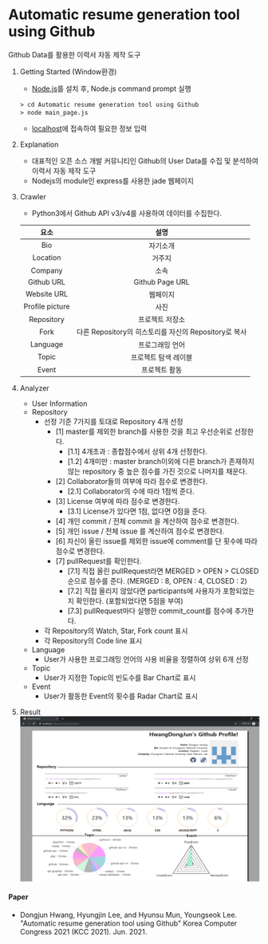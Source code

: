 # Automatic resume generation tool using Github
Github Data를 활용한 이력서 자동 제작 도구

1. Getting Started (Window환경)
	- [Node.js](https://nodejs.org/ko/)를 설치 후, Node.js command prompt 실행
	```
	> cd Automatic resume generation tool using Github
	> node main_page.js
	```
	- [localhost](localhost:3306/page/main_page)에 접속하여 필요한 정보 입력

2. Explanation
	- 대표적인 오픈 소스 개발 커뮤니티인 Github의 User Data를 수집 및 분석하여 이력서 자동 제작 도구
	- Nodejs의 module인 express를 사용한 jade 웹페이지

3. Crawler
	- Python3에서 Github API v3/v4를 사용하여 데이터를 수집한다. <br>
	
	|<center>요소</center>|<center>설명</center>|
	|:-----:|:-----:|
	|<center>Bio</center>|<center>자기소개</center>|
	|<center>Location</center>|<center>거주지</center>|
	|<center>Company</center>|<center>소속</center>|
	|<center>Github URL</center>|<center>Github Page URL</center>|
	|<center>Website URL</center>|<center>웹페이지</center>|
	|<center>Profile picture</center>|<center>사진</center>|
	|<center>Repository</center>|<center>프로젝트 저장소</center>|
	|<center>Fork</center>|<center>다른 Repository의 히스토리를 자신의 Repository로 복사</center>|
	|<center>Language</center>|<center>프로그래밍 언어</center>|
	|<center>Topic</center>|<center>프로젝트 탐색 레이블</center>|
	|<center>Event</center>|<center>프로젝트 활동</center>|

4. Analyzer
	- User Information
	- Repository
		- 선정 기준 7가지를 토대로 Repository 4개 선정
			- [1] master를 제외한 branch를 사용한 것을 최고 우선순위로 선정한다.
				- [1.1] 4개초과 : 종합점수에서 상위 4개 선정한다.
				- [1.2] 4개미만 : master branch이외에 다른 branch가 존재하지 않는 repository 중 높은 점수를 가진 것으로 나머지를 채운다.
			- [2] Collaborator들의 여부에 따라 점수로 변경한다.
				- [2.1] Collaborator의 수에 따라 1점씩 준다.
			- [3] License 여부에 따라 점수로 변경한다.
				- [3.1] License가 있다면 1점, 없다면 0점을 준다.
			- [4] 개인 commit / 전체 commit 을 계산하여 점수로 변경한다.
			- [5] 개인 issue / 전체 issue 를 계산하여 점수로 변경한다.
			- [6] 자신이 올린 issue를 제외한 issue에 comment를 단 횟수에 따라 점수로 변경한다.
			- [7] pullRequest를 확인한다.
				- [7.1] 직접 올린 pullRequest라면 MERGED > OPEN > CLOSED 순으로 점수를 준다. (MERGED : 8, OPEN : 4, CLOSED : 2)
				- [7.2] 직접 올리지 않았다면 participants에 사용자가 포함되었는지 확인한다. (포함되었다면 5점을 부여)
				- [7.3] pullRequest마다 실행한 commit_count를 점수에 추가한다.
		- 각 Repository의 Watch, Star, Fork count 표시
		- 각 Repository의 Code line 표시
	- Language
		- User가 사용한 프로그래밍 언어의 사용 비율을 정렬하여 상위 6개 선정
	- Topic
		- User가 지정한 Topic의 빈도수를 Bar Chart로 표시
	- Event
		- User가 활동한 Event의 횟수를 Radar Chart로 표시

5. Result
	![User_Resume1](./img/user_resume.PNG)

#### Paper
- Dongjun Hwang, Hyungjin Lee, and Hyunsu Mun, Youngseok Lee. "Automatic resume generation tool using Github" Korea Computer Congress 2021 (KCC 2021). Jun. 2021.
